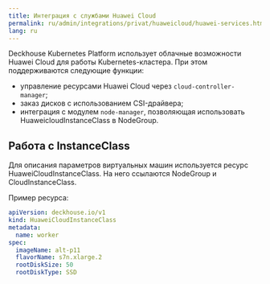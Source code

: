 ```yaml
---
title: Интеграция с службами Huawei Cloud
permalink: ru/admin/integrations/privat/huaweicloud/huawei-services.html
lang: ru
---
```


Deckhouse Kubernetes Platform использует облачные возможности Huawei Cloud для работы Kubernetes-кластера. При этом поддерживаются следующие функции:

- управление ресурсами Huawei Cloud через `cloud-controller-manager`;
- заказ дисков с использованием CSI-драйвера;
- интеграция с модулем `node-manager`, позволяющая использовать HuaweicloudInstanceClass в NodeGroup.

## Работа с InstanceClass

Для описания параметров виртуальных машин используется ресурс HuaweiCloudInstanceClass. На него ссылаются NodeGroup и CloudInstanceClass.

Пример ресурса:

```yaml
apiVersion: deckhouse.io/v1
kind: HuaweiCloudInstanceClass
metadata:
  name: worker
spec:
  imageName: alt-p11
  flavorName: s7n.xlarge.2
  rootDiskSize: 50
  rootDiskType: SSD
```
